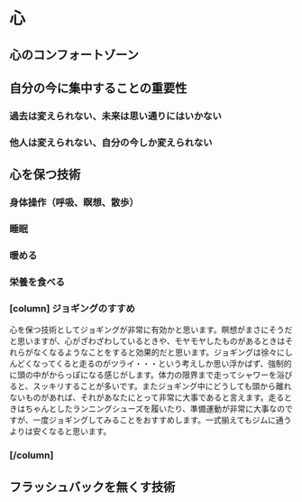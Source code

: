 
# 心

## 心のコンフォートゾーン

## 自分の今に集中することの重要性

### 過去は変えられない、未来は思い通りにはいかない
### 他人は変えられない、自分の今しか変えられない

## 心を保つ技術

### 身体操作（呼吸、瞑想、散歩）

### 睡眠

### 暖める

### 栄養を食べる

### [column] ジョギングのすすめ

心を保つ技術としてジョギングが非常に有効かと思います。瞑想がまさにそうだと思いますが、心がざわざわしているときや、モヤモヤしたものがあるときはそれらがなくなるようなことをすると効果的だと思います。ジョギングは徐々にしんどくなってくると走るのがツライ・・・という考えしか思い浮かばず、強制的に頭の中がからっぽになる感じがします。体力の限界まで走ってシャワーを浴びると、スッキリすることが多いです。またジョギング中にどうしても頭から離れないものがあれば、それがあなたにとって非常に大事であると言えます。走るときはちゃんとしたランニングシューズを履いたり、準備運動が非常に大事なのですが、一度ジョギングしてみることをおすすめします。一式揃えてもジムに通うよりは安くなると思います。

### [/column]

##  フラッシュバックを無くす技術
